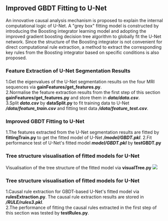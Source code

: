 ## Improved GBDT Fitting to U-Net
An innovative causal analysis mechanism is proposed to explain the internal computational logic of U-Net. A "grey box" fitting model is constructed by introducing the Boosting integrator learning model and adopting the improved gradient boosting decision tree algorithm to globally fit the U-Net network. Since the structure of the Boosting integrator is not convenient for direct computational rule extraction, a method to extract the corresponding key rules from the Boosting integrator based on specific conditions is also proposed.

### Feature Extraction of U-Net Segmentation Results
1.Get the eigenvalues of the U-Net segmentation results on the four MRI sequences via **gainFeatures/get_features.py**.<br>
2.Normalise the feature extraction results from the first step of this section **gainFeatures/get_features.py** and store them in ***data/data.csv***.
<br>
3.Split ***data.csv*** by **dataSplit.py** to fit training data to U-Net ***/data/feature_train.csv*** and fitting test data ***/data/feature_test.csv***.
### Improved GBDT Fitting to U-Net
1.The features extracted from the U-Net segmentation results are fitted by **fittingTrain.py** to get the fitted model of U-Net ***/model/GBDT.pkl***.
2.Fit performance test of U-Net's fitted model ***model/GBDT.pkl*** by **testGBDT.py**

### Tree structure visualisation of fitted models for U-Net
Visualisation of the tree structure of the fitted model via **visualTree.py**
<img src="https://github.com/DuFangY/BMFM_U-Net-fitting-model/blob/main/76_DTtree.png" />
### Tree structure visualisation of fitted models for U-Net
1.Causal rule extraction for GBDT-based U-Net's fitted model via **rulesExtraction.py**. The causal rule extraction results are stored in ***/RULE/rules3.pkl***.<br>
2.The performance of fitting the causal rules extracted in the first step of this section was tested by **testRules.py**.
